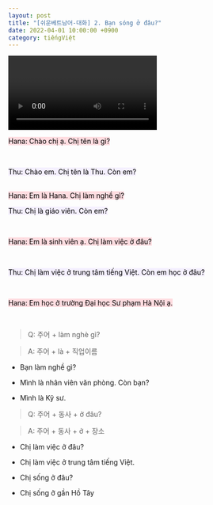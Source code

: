 ```yaml
---
layout: post
title: "[쉬운베트남어-대화] 2. Bạn sóng ở đâu?"
date: 2022-04-01 10:00:00 +0900
category: tiếngViệt
---
```


<div class="video-container">
    <video id="player" class="video-js vjs-default-skin vjs-big-play-centered" data-json="/public/json/쉬운베트남어-대화2과.json"></video>
</div>

<mark style="background-color: #ffdce0">Hana: Chào chị ạ. Chị tên là gì?</mark>

<br>

<mark style="background-color: #f5f0ff">Thu: Chào em. Chị tên là Thu. Còn em?</mark>

<br>
<mark style="background-color: #ffdce0">Hana: Em là Hana. Chị làm nghề gì?</mark>

<br>

<mark style="background-color: #f5f0ff">Thu: Chị là giáo viên. Còn em?</mark>

<br>

<mark style="background-color: #ffdce0">Hana: Em là sinh viên ạ. Chị làm việc ở đâu?</mark>

<br>

<mark style="background-color: #f5f0ff">Thu: Chị làm việc ở trung tâm tiếng Việt. Còn em học ở đâu?</mark>

<br>

<mark style="background-color: #ffdce0">Hana: Em học ở trường Đại học Sư phạm Hà Nội ạ.</mark>

<br>


> Q: 주어 + làm nghè gì?

> A: 주어 + là + 직업이름

- Bạn làm nghề gì?

- Mình là nhân viên văn phòng. Còn bạn?

- Mình là Kỹ sư.


> Q: 주어 + 동사 + ở đâu?

> A: 주어 + 동사 + ở + 장소

- Chị làm việc ở đâu?

- Chị làm việc ở trung tâm tiếng Việt.

- Chị sống ở đâu?

- Chị sống ở gần Hồ Tây


